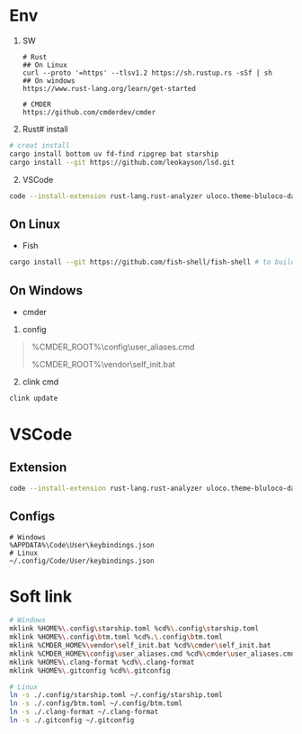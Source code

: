# Env

1. SW
   ```
   # Rust
   ## On Linux
   curl --proto '=https' --tlsv1.2 https://sh.rustup.rs -sSf | sh
   ## On windows
   https://www.rust-lang.org/learn/get-started

   # CMDER
   https://github.com/cmderdev/cmder
   ```
2. Rust# install

```bash
# creat install
cargo install bottom uv fd-find ripgrep bat starship
cargo install --git https://github.com/leokayson/lsd.git
```

2. VSCode

```bash
code --install-extension rust-lang.rust-analyzer uloco.theme-bluloco-dark uloco.theme-bluloco-light llvm-vs-code-extensions.vscode-clangd usernamehw.errorlens mhutchie.git-graph ms-vscode.hexeditor pkief.material-icon-theme cweijan.vscode-office alefragnani.project-manager xshrim.txt-syntax ms-vscode-remote.remote-ssh
```

## On Linux

- Fish

```bash
cargo install --git https://github.com/fish-shell/fish-shell # to build the current development snapshot without cloning
```

## On Windows

- cmder

1. config

> %CMDER_ROOT%\config\user_aliases.cmd
>
> %CMDER_ROOT%\vendor\self_init.bat

2. clink cmd

```bash
clink update
```

# VSCode

## Extension

```bash
code --install-extension rust-lang.rust-analyzer uloco.theme-bluloco-dark uloco.theme-bluloco-light llvm-vs-code-extensions.vscode-clangd usernamehw.errorlens mhutchie.git-graph ms-vscode.hexeditor pkief.material-icon-theme cweijan.vscode-office alefragnani.project-manager xshrim.txt-syntax ms-vscode-remote.remote-ssh
```

## Configs

```plaintext
# Windows
%APPDATA%\Code\User\keybindings.json
# Linux
~/.config/Code/User/keybindings.json
```

# Soft link

```bash
# Windows
mklink %HOME%\.config\starship.toml %cd%\.config\starship.toml
mklink %HOME%\.config\btm.toml %cd%.\.config\btm.toml
mklink %CMDER_HOME%\vendor\self_init.bat %cd%\cmder\self_init.bat
mklink %CMDER_HOME%\config\user_aliases.cmd %cd%\cmder\user_aliases.cmd
mklink %HOME%\.clang-format %cd%\.clang-format
mklink %HOME%\.gitconfig %cd%\.gitconfig 

# Linux
ln -s ./.config/starship.toml ~/.config/starship.toml
ln -s ./.config/btm.toml ~/.config/btm.toml
ln -s ./.clang-format ~/.clang-format
ln -s ./.gitconfig ~/.gitconfig
```
